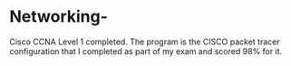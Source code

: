 # Networking-
Cisco CCNA Level 1 completed. The program is the CISCO packet tracer configuration that I completed as part of my exam and scored 98% for it. 
